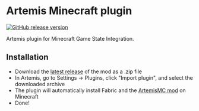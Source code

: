 # Artemis Minecraft plugin
[![GitHub release version](https://img.shields.io/github/v/release/urfour/ArtemisMC-Plugin.svg)](https://github.com/urfour/ArtemisMC/releases)

Artemis plugin for Minecraft Game State Integration.

## Installation

- Download the [latest release](https://github.com/urfour/ArtemisMC-Plugin/releases/latest) of the mod as a .zip file
- In Artemis, go to Settings -> Plugins, click "Import plugin", and select the downloaded archive
- The plugin will automatically install Fabric and the [ArtemisMC mod](https://github.com/urfour/ArtemisMC/releases) on Minecraft
- Done!
